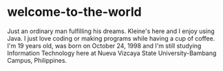 # welcome-to-the-world

Just an ordinary man fulfilling his dreams. Kleine's here and I enjoy using Java.
I just love coding or making programs while having a cup of coffee.
I'm 19 years old, was born on October 24, 1998 and I'm still studying Information Technology here at Nueva Vizcaya State University-Bambang Campus, Philippines.
